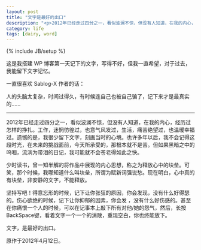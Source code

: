 ```yaml
---
layout: post
title: "文字是最好的出口"
description: "<p>2012年已经走过四分之一，看似波澜不惊，但没有人知道，在我的内心，经历过怎样的挣扎。工作，迷惘彷徨过，也意气风发过，生活，痛苦绝望过，也温暖幸福过。遗憾的是，我很少留下文字，刻画当时的心境。也许多年以后，我不会记得这段时光，在未来的挑战面前，今天所承受的，那根本就不是苦。但如果黑暗之中的呜咽，流淌为带泪的日记，我可能就不会苍老得如此之快。</p><p>少时读书，曾一知半解的将作品中展现的内心思想，称之为释放心中的块垒。可笑，那个时候，我哪知道什么叫块垒，所谓为赋新词强说愁。现在明白，心中真的有块垒，非安静的文字，不能释放。</p>"
category: life
tags: [dairy, word]
---
```

{% include JB/setup %}

这是我搭建 WP 博客第一天记下的文字，写得不好，但我一直希望，对于过去，我能留下文字记忆。

一直很喜欢 Sablog-X 作者的话：

人的头脑太复杂，时间过得久，有时候连自己也被自己骗了，记下来才是最真实的……

----

2012年已经走过四分之一，看似波澜不惊，但没有人知道，在我的内心，经历过怎样的挣扎。工作，迷惘彷徨过，也意气风发过，生活，痛苦绝望过，也温暖幸福过。遗憾的是，我很少留下文字，刻画当时的心境。也许多年以后，我不会记得这段时光，在未来的挑战面前，今天所承受的，那根本就不是苦。但如果黑暗之中的呜咽，流淌为带泪的日记，我可能就不会苍老得如此之快。

少时读书，曾一知半解的将作品中展现的内心思想，称之为释放心中的块垒。可笑，那个时候，我哪知道什么叫块垒，所谓为赋新词强说愁。现在明白，心中真的有块垒，非安静的文字，不能释放。

坚持写吧！得意忘形的时候，记下让你张狂的原因，你会发现，没有什么好得瑟的。伤心欲绝的时候，记下让你抑郁的因素，你会发 ，没有什么好伤感的。甚至在你痛恨一个人的时候，可以在记事本上敲下所有对他/她的怨气，然后，长按BackSpace键，看着文字一个一个的消散，重现空白，你也终能放下。

文字，是最好的出口。

原作于2012年4月12日。